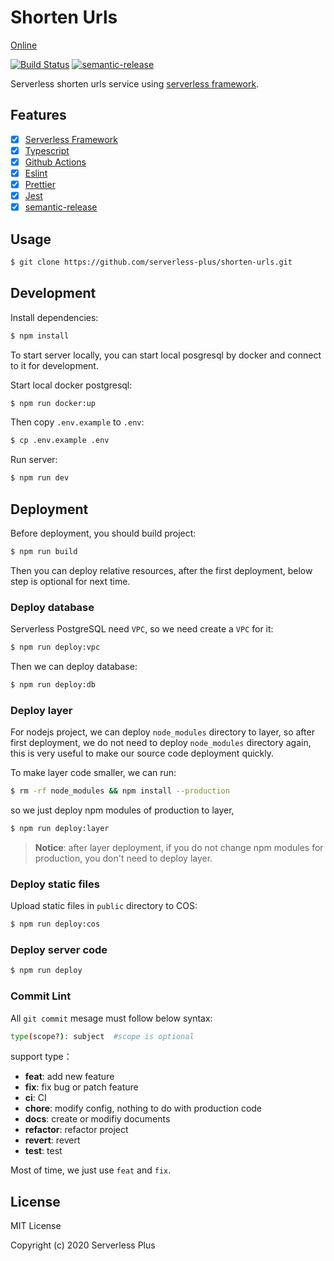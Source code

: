 # Shorten Urls

[Online](https://url.sls.plus)

[![Build Status](https://github.com/serverless-plus/shorten-urls/workflows/Validate/badge.svg?branch=master)](https://github.com/serverless-plus/shorten-urls/actions?query=workflow:Validate+branch:master)
[![semantic-release](https://img.shields.io/badge/%20%20%F0%9F%93%A6%F0%9F%9A%80-semantic--release-e10079.svg)](https://github.com/semantic-release/semantic-release)

Serverless shorten urls service using [serverless framework](https://github.com/serverless/serverless).

## Features

- [x] [Serverless Framework](https://github.com/serverless/serverless)
- [x] [Typescript](https://github.com/microsoft/TypeScript)
- [x] [Github Actions](https://github.com/features/actions)
- [x] [Eslint](https://github.com/eslint/eslint)
- [x] [Prettier](https://github.com/prettier/prettier)
- [x] [Jest](https://github.com/facebook/jest)
- [x] [semantic-release](https://github.com/semantic-release/semantic-release)

## Usage

```bash
$ git clone https://github.com/serverless-plus/shorten-urls.git
```

## Development

Install dependencies:

```bash
$ npm install
```

To start server locally, you can start local posgresql by docker and connect to it for development.

Start local docker postgresql:

```bash
$ npm run docker:up
```

Then copy `.env.example` to `.env`:

```bash
$ cp .env.example .env
```

Run server:

```bash
$ npm run dev
```

## Deployment

Before deployment, you should build project:

```bash
$ npm run build
```

Then you can deploy relative resources, after the first deployment, below step is optional for next time.

### Deploy database

Serverless PostgreSQL need `VPC`, so we need create a `VPC` for it:

```bash
$ npm run deploy:vpc
```

Then we can deploy database:

```bash
$ npm run deploy:db
```

### Deploy layer

For nodejs project, we can deploy `node_modules` directory to layer, so after first deployment, we do not need to deploy `node_modules` directory again, this is very useful to make our source code deployment quickly.

To make layer code smaller, we can run:

```bash
$ rm -rf node_modules && npm install --production
```

so we just deploy npm modules of production to layer,

```bash
$ npm run deploy:layer
```

> **Notice**: after layer deployment, if you do not change npm modules for production, you don't need to deploy layer.

### Deploy static files

Upload static files in `public` directory to COS:

```bash
$ npm run deploy:cos
```

### Deploy server code

```bash
$ npm run deploy
```

### Commit Lint

All `git commit` mesage must follow below syntax:

```bash
type(scope?): subject  #scope is optional
```

support type：

- **feat**: add new feature
- **fix**: fix bug or patch feature
- **ci**: CI
- **chore**: modify config, nothing to do with production code
- **docs**: create or modifiy documents
- **refactor**: refactor project
- **revert**: revert
- **test**: test

Most of time, we just use `feat` and `fix`.

## License

MIT License

Copyright (c) 2020 Serverless Plus
